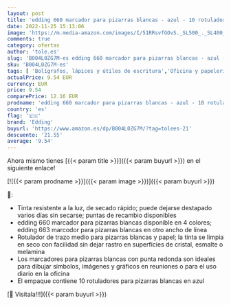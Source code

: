```yaml
---
layout: post
title: 'edding 660 marcador para pizarras blancas - azul - 10 rotuladores - punta redonda 1 5-3 mm - rotulador para pizarra blanca  borrado en seco - pizarra blanca  flipchart  tablón de notas - recargable'
date: 2022-11-25 15:13:06
image: 'https://m.media-amazon.com/images/I/51RRsvfGOvS._SL500_._SL400_.jpg'
comments: true
category: ofertas
author: 'tole.es'
slug: 'B004L0ZG7M-es edding 660 marcador para pizarras blancas - azul - 10...'
sku: 'B004L0ZG7M-es'
tags: [ 'Bolígrafos, lápices y útiles de escritura','Oficina y papelería','Rotuladores para pizarra','Rotuladores y subrayadores','edding','rotulador','rotuladores','🇪🇸', ]
actualPrice: 9.54 EUR
currency: EUR
price: 9.54
comparePrice: 12.16 EUR
prodname: 'edding 660 marcador para pizarras blancas - azul - 10 rotuladores - punta redonda 1 5-3 mm - rotulador para pizarra blanca  borrado en seco - pizarra blanca  flipchart  tablón de notas - recargable'
country: 'es'
flag: '🇪🇸'
brand: 'Edding'
buyurl: 'https://www.amazon.es/dp/B004L0ZG7M/?tag=tolees-21'
descuento: '21.55'
average: '9.54'
---
```


Ahora mismo tienes [{{< param title >}}]({{< param buyurl >}}) en el siguiente enlace!

[![{{< param prodname >}}]({{< param image >}})]({{< param buyurl >}})

🔎:

- Tinta resistente a la luz, de secado rápido; puede dejarse destapado varios días sin secarse; puntas de recambio disponibles
- edding 660 marcador para pizarras blancas disponible en 4 colores; edding 663 marcodor para pizarras blancas en otro ancho de línea
- Rotulador de trazo medio para pizarras blancas y papel; la tinta se limpia en seco con facilidad sin dejar rastro en superficies de cristal, esmalte o melamina
- Los marcadores para pizarras blancas con punta redonda son ideales para dibujar símbolos, imágenes y gráficos en reuniones o para el uso diario en la oficina
- El empaque contiene 10 rotuladores para pizarras blancas en azul

[🛒 Visítala!!!]({{< param buyurl >}})
